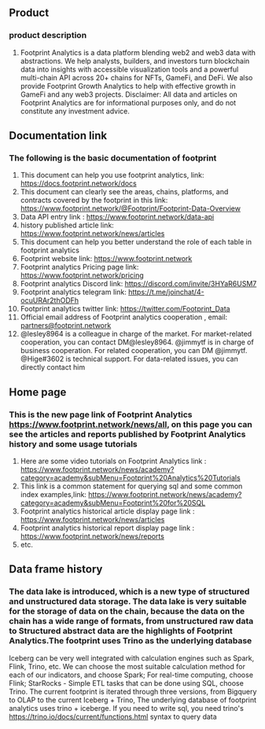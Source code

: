 ## Product
### product description
1. Footprint Analytics is a data platform blending web2 and web3 data with abstractions. We help analysts, builders, and investors turn blockchain data into insights with accessible visualization tools and a powerful multi-chain API across 20+ chains for NFTs, GameFi, and DeFi. We also provide Footprint Growth Analytics to help with effective growth in GameFi and any web3 projects.
Disclaimer: All data and articles on Footprint Analytics are for informational purposes only, and do not constitute any investment advice.

## Documentation link
### The following is the basic documentation of footprint
1. This document can help you use footprint analytics, link: https://docs.footprint.network/docs
2. This document can clearly see the areas, chains, platforms, and contracts covered by the footprint in this link: https://www.footprint.network/@Footprint/Footprint-Data-Overview
3. Data API entry link : https://www.footprint.network/data-api
4. history published article link: https://www.footprint.network/news/articles
5. This document can help you better understand the role of each table in footprint analytics
6. Footprint website link: https://www.footprint.network
7. Footprint analytics Pricing page link: https://www.footprint.network/pricing
8. Footprint analytics Discord link: https://discord.com/invite/3HYaR6USM7
9. Footprint analytics telegram link: https://t.me/joinchat/4-ocuURAr2thODFh
10. Footprint analytics twitter link: https://twitter.com/Footprint_Data
11. Official email address of Footprint analytics cooperation , email: partners@footprint.network
12. @lesley8964 is a colleague in charge of the market. For market-related cooperation, you can contact DM@lesley8964. @jimmytf is in charge of business cooperation. For related cooperation, you can DM @jimmytf. @Hige#3602 is technical support. For data-related issues, you can directly contact him


## Home page
### This is the new page link of Footprint Analytics https://www.footprint.network/news/all, on this page you can see the articles and reports published by Footprint Analytics history and some usage tutorials
1. Here are some video tutorials on Footprint Analytics link : https://www.footprint.network/news/academy?category=academy&subMenu=Footprint%20Analytics%20Tutorials
2. This link is a common statement for querying sql and some common index examples,link: https://www.footprint.network/news/academy?category=academy&subMenu=Footprint%20for%20SQL
3. Footprint analytics historical article display page link : https://www.footprint.network/news/articles
4. Footprint analytics historical report display page link : https://www.footprint.network/news/reports
5. etc.

## Data frame history
### The data lake is introduced, which is a new type of structured and unstructured data storage. The data lake is very suitable for the storage of data on the chain, because the data on the chain has a wide range of formats, from unstructured raw data to Structured abstract data are the highlights of Footprint Analytics.The footprint uses Trino as the underlying database
Iceberg can be very well integrated with calculation engines such as Spark, Flink, Trino, etc. We can choose the most suitable calculation method for each of our indicators, and choose Spark;
For real-time computing, choose Flink;
StarRocks - Simple ETL tasks that can be done using SQL, choose Trino.
The current footprint is iterated through three versions, from Bigquery to OLAP to the current Iceberg + Trino,
The underlying database of footprint analytics uses trino + iceberge. If you need to write sql, you need trino's https://trino.io/docs/current/functions.html syntax to query data

